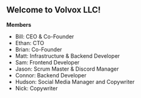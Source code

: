 ## Welcome to Volvox LLC!

**Members**

- Bill: CEO & Co-Founder
- Ethan: CTO
- Brian: Co-Founder
- Matt: Infrastructure & Backend Developer
- Sam: Frontend Developer
- Jason: Scrum Master & Discord Manager
- Connor: Backend Developer
- Hudson: Social Media Manager and Copywriter
- Nick: Copywriter
